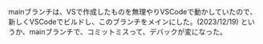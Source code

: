 mainブランチは、VSで作成したものを無理やりVSCodeで動かしていたので、新しくVSCodeでビルドし、このブランチをメインにした。(2023/12/19)
というか、mainブランチで、コミットミスって、デバックが変になった。
